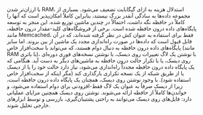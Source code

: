 با ارزان‌تر شدن RAM، استدلال هزینه به ازای گیگابایت تضعیف می‌شود. بسیاری از مجموعه داده‌ها به سادگی آنقدر
بزرگ نیستند، بنابراین کاملاً امکان‌پذیر است که آنها را کاملاً در حافظه نگه داشت، احتمالاً در چندین
ماشین توزیع شده. این منجر به توسعه پایگاه‌های داده درون حافظه شده است. 
برخی از فروشگاه‌های کلید-مقدار درون حافظه، مانند Memcached، فقط برای استفاده به عنوان کش در نظر گرفته شده‌اند، که در آن
قابل قبول است که داده‌ها در صورت راه‌اندازی مجدد یک ماشین از بین بروند. اما سایر پایگاه‌های داده درون حافظه به دنبال
دوام هستند، که می‌تواند با سخت‌افزار خاص (مانند RAM با باتری)، با نوشتن یک
لاگ تغییرات روی دیسک، با نوشتن نسخه‌های فوری دوره‌ای روی دیسک، یا با تکرار حالت درون حافظه
به ماشین‌های دیگر به دست آید. هنگامی که یک پایگاه داده درون حافظه مجدداً راه‌اندازی می‌شود، نیاز دارد حالت خود را یا از دیسک یا از طریق
شبکه از یک نسخه تکراری بارگذاری کند (مگر اینکه از سخت‌افزار خاص استفاده شود). با وجود نوشتن روی دیسک، همچنان یک
پایگاه داده درون حافظه است، زیرا از دیسک صرفاً به عنوان یک لاگ فقط-افزودنی برای دوام استفاده می‌شود، و خواندن‌ها
کاملاً از حافظه ارائه می‌شوند. نوشتن روی دیسک همچنین مزایای عملیاتی دارد: فایل‌های روی دیسک می‌توانند
به راحتی پشتیبان‌گیری، بازرسی و توسط ابزارهای خارجی تحلیل شوند.
